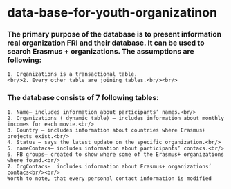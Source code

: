 # data-base-for-youth-organizatinon
### The primary purpose of the database is to present information real organization FRI and their database. It can be used to search Erasmus + organizations. The assumptions are following:<br/>
    1. Organizations is a transactional table.
    <br/>2. Every other table are joining tables.<br/><br/>
### The database consists of 7 following tables:
    1. Name– includes information about participants’ names.<br/>
    2. Organizations ( dynamic table) – includes information about monthly incomes for each movie.<br/>
    3. Country – includes information about countries where Erasmus+  projects exist.<br/>
    4. Status – says the latest update on the specific organization.<br/>
    5. nameContacs– includes information about participants’ contacs.<br/>
    6. FB groups– created to show where some of the Erasmus+ organizations where found.<br/>
    7. OrgContacs-  includes information about Erasmus+ organizations’ contacs<br/><br/>
    Worth to note, that every personal contact information is modified
